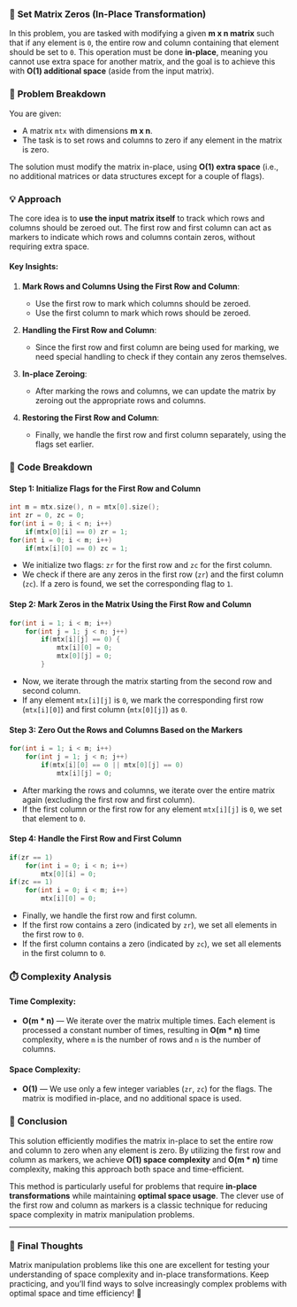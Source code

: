 ### 🧩 **Set Matrix Zeros (In-Place Transformation)**

In this problem, you are tasked with modifying a given **m x n matrix** such that if any element is `0`, the entire row and column containing that element should be set to `0`. This operation must be done **in-place**, meaning you cannot use extra space for another matrix, and the goal is to achieve this with **O(1) additional space** (aside from the input matrix).

### 📝 **Problem Breakdown**

You are given:
- A matrix `mtx` with dimensions **m x n**.
- The task is to set rows and columns to zero if any element in the matrix is zero.

The solution must modify the matrix in-place, using **O(1) extra space** (i.e., no additional matrices or data structures except for a couple of flags).

### 💡 **Approach**

The core idea is to **use the input matrix itself** to track which rows and columns should be zeroed out. The first row and first column can act as markers to indicate which rows and columns contain zeros, without requiring extra space.

#### Key Insights:
1. **Mark Rows and Columns Using the First Row and Column**:
   - Use the first row to mark which columns should be zeroed.
   - Use the first column to mark which rows should be zeroed.

2. **Handling the First Row and Column**:
   - Since the first row and first column are being used for marking, we need special handling to check if they contain any zeros themselves.

3. **In-place Zeroing**:
   - After marking the rows and columns, we can update the matrix by zeroing out the appropriate rows and columns.

4. **Restoring the First Row and Column**:
   - Finally, we handle the first row and first column separately, using the flags set earlier.

### 🚀 **Code Breakdown**

#### Step 1: Initialize Flags for the First Row and Column

```cpp
int m = mtx.size(), n = mtx[0].size();
int zr = 0, zc = 0;
for(int i = 0; i < n; i++)
    if(mtx[0][i] == 0) zr = 1;
for(int i = 0; i < m; i++)
    if(mtx[i][0] == 0) zc = 1;
```

- We initialize two flags: `zr` for the first row and `zc` for the first column. 
- We check if there are any zeros in the first row (`zr`) and the first column (`zc`). If a zero is found, we set the corresponding flag to `1`.

#### Step 2: Mark Zeros in the Matrix Using the First Row and Column

```cpp
for(int i = 1; i < m; i++)
    for(int j = 1; j < n; j++)
        if(mtx[i][j] == 0) {
            mtx[i][0] = 0;
            mtx[0][j] = 0;
        }
```

- Now, we iterate through the matrix starting from the second row and second column. 
- If any element `mtx[i][j]` is `0`, we mark the corresponding first row (`mtx[i][0]`) and first column (`mtx[0][j]`) as `0`.

#### Step 3: Zero Out the Rows and Columns Based on the Markers

```cpp
for(int i = 1; i < m; i++)
    for(int j = 1; j < n; j++)
        if(mtx[i][0] == 0 || mtx[0][j] == 0)
            mtx[i][j] = 0;
```

- After marking the rows and columns, we iterate over the entire matrix again (excluding the first row and first column).
- If the first column or the first row for any element `mtx[i][j]` is `0`, we set that element to `0`.

#### Step 4: Handle the First Row and First Column

```cpp
if(zr == 1)
    for(int i = 0; i < n; i++)
        mtx[0][i] = 0;
if(zc == 1)
    for(int i = 0; i < m; i++)
        mtx[i][0] = 0;
```

- Finally, we handle the first row and first column.
- If the first row contains a zero (indicated by `zr`), we set all elements in the first row to `0`.
- If the first column contains a zero (indicated by `zc`), we set all elements in the first column to `0`.

### ⏱️ **Complexity Analysis**

#### Time Complexity:
- **O(m * n)** — We iterate over the matrix multiple times. Each element is processed a constant number of times, resulting in **O(m * n)** time complexity, where `m` is the number of rows and `n` is the number of columns.

#### Space Complexity:
- **O(1)** — We use only a few integer variables (`zr`, `zc`) for the flags. The matrix is modified in-place, and no additional space is used.

### 🎯 **Conclusion**

This solution efficiently modifies the matrix in-place to set the entire row and column to zero when any element is zero. By utilizing the first row and column as markers, we achieve **O(1) space complexity** and **O(m * n)** time complexity, making this approach both space and time-efficient.

This method is particularly useful for problems that require **in-place transformations** while maintaining **optimal space usage**. The clever use of the first row and column as markers is a classic technique for reducing space complexity in matrix manipulation problems.

---

### 🌟 **Final Thoughts**
Matrix manipulation problems like this one are excellent for testing your understanding of space complexity and in-place transformations. Keep practicing, and you’ll find ways to solve increasingly complex problems with optimal space and time efficiency! 🚀